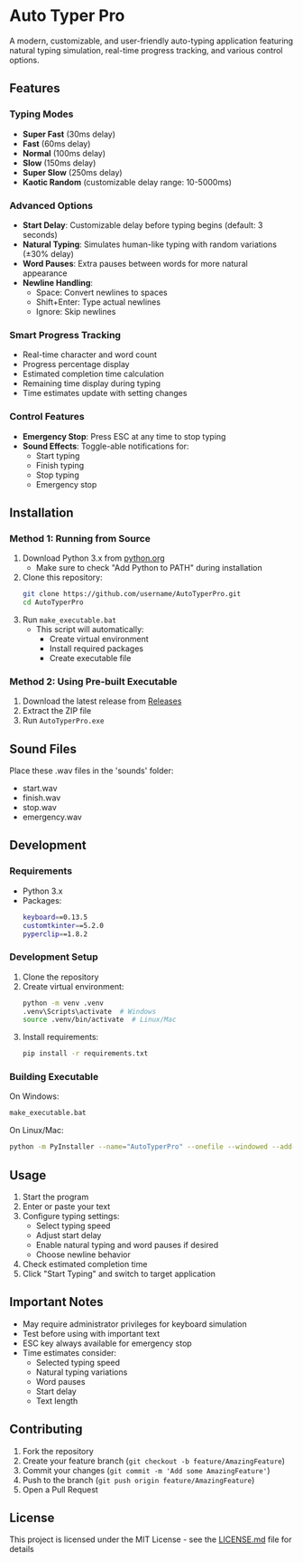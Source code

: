 # Auto Typer Pro

A modern, customizable, and user-friendly auto-typing application featuring natural typing simulation, real-time progress tracking, and various control options.

## Features

### Typing Modes
- **Super Fast** (30ms delay)
- **Fast** (60ms delay)
- **Normal** (100ms delay)
- **Slow** (150ms delay)
- **Super Slow** (250ms delay)
- **Kaotic Random** (customizable delay range: 10-5000ms)

### Advanced Options
- **Start Delay**: Customizable delay before typing begins (default: 3 seconds)
- **Natural Typing**: Simulates human-like typing with random variations (±30% delay)
- **Word Pauses**: Extra pauses between words for more natural appearance
- **Newline Handling**:
  - Space: Convert newlines to spaces
  - Shift+Enter: Type actual newlines
  - Ignore: Skip newlines

### Smart Progress Tracking
- Real-time character and word count
- Progress percentage display
- Estimated completion time calculation
- Remaining time display during typing
- Time estimates update with setting changes

### Control Features
- **Emergency Stop**: Press ESC at any time to stop typing
- **Sound Effects**: Toggle-able notifications for:
  - Start typing
  - Finish typing
  - Stop typing
  - Emergency stop

## Installation

### Method 1: Running from Source
1. Download Python 3.x from [python.org](https://www.python.org/downloads/)
   - Make sure to check "Add Python to PATH" during installation
2. Clone this repository:
   ```bash
   git clone https://github.com/username/AutoTyperPro.git
   cd AutoTyperPro
   ```
3. Run `make_executable.bat`
   - This script will automatically:
     - Create virtual environment
     - Install required packages
     - Create executable file

### Method 2: Using Pre-built Executable
1. Download the latest release from [Releases](../../releases)
2. Extract the ZIP file
3. Run `AutoTyperPro.exe`

## Sound Files
Place these .wav files in the 'sounds' folder:
- start.wav
- finish.wav
- stop.wav
- emergency.wav

## Development

### Requirements
- Python 3.x
- Packages:
  ```bash
  keyboard==0.13.5
  customtkinter==5.2.0
  pyperclip==1.8.2
  ```

### Development Setup
1. Clone the repository
2. Create virtual environment:
   ```bash
   python -m venv .venv
   .venv\Scripts\activate  # Windows
   source .venv/bin/activate  # Linux/Mac
   ```
3. Install requirements:
   ```bash
   pip install -r requirements.txt
   ```

### Building Executable
On Windows:
```bash
make_executable.bat
```

On Linux/Mac:
```bash
python -m PyInstaller --name="AutoTyperPro" --onefile --windowed --add-data "sounds:sounds" --clean auto_typer.py
```

## Usage

1. Start the program
2. Enter or paste your text
3. Configure typing settings:
   - Select typing speed
   - Adjust start delay
   - Enable natural typing and word pauses if desired
   - Choose newline behavior
4. Check estimated completion time
5. Click "Start Typing" and switch to target application

## Important Notes

- May require administrator privileges for keyboard simulation
- Test before using with important text
- ESC key always available for emergency stop
- Time estimates consider:
  - Selected typing speed
  - Natural typing variations
  - Word pauses
  - Start delay
  - Text length

## Contributing

1. Fork the repository
2. Create your feature branch (`git checkout -b feature/AmazingFeature`)
3. Commit your changes (`git commit -m 'Add some AmazingFeature'`)
4. Push to the branch (`git push origin feature/AmazingFeature`)
5. Open a Pull Request

## License

This project is licensed under the MIT License - see the [LICENSE.md](LICENSE.md) file for details
